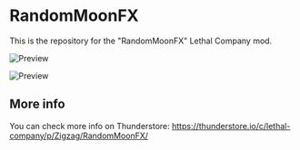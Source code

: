 # RandomMoonFX

This is the repository for the "RandomMoonFX" Lethal Company mod.

![Preview](https://raw.githubusercontent.com/ZigzagAwaka/RandomMoonFX/main/preview.gif)

![Preview](https://raw.githubusercontent.com/ZigzagAwaka/RandomMoonFX/main/preview2.gif)

## More info
You can check more info on Thunderstore:
https://thunderstore.io/c/lethal-company/p/Zigzag/RandomMoonFX/

